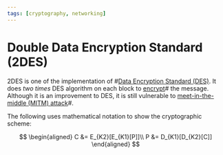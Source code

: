 ```yaml
---
tags: [cryptography, networking]
---
```


# Double Data Encryption Standard (2DES)

2DES is one of the implementation of #[Data Encryption Standard (DES)](202209012203.md).
It does *two times* DES algorithm on each block to [encrypt](202210052211.md)#
the message. Although it is an improvement to DES, it is still vulnerable to
[meet-in-the-middle (MITM) attack](202210061036.md)#.

The following uses mathematical notation to show the cryptographic scheme:

$$
\begin{aligned}
C &= E_{K2}[E_{K1}[P]]\\
P &= D_{K1}[D_{K2}[C]]
\end{aligned}
$$
